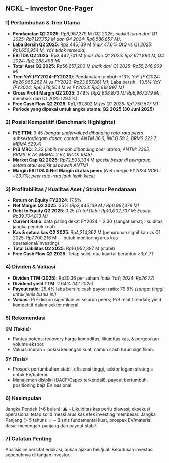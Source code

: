 ## NCKL – Investor One-Pager

### 1) Pertumbuhan & Tren Utama
- **Pendapatan Q2 2025**: Rp6,967,379 M  _(Q2 2025; sedikit turun dari Q1 2025: Rp7,127,752 M dan Q4 2024: Rp6,586,857 M)_.
- **Laba Bersih Q2 2025**: Rp2,445,139 M _(naik 47.6% QtQ vs Q1 2025: Rp1,656,954 M; YoY tidak tersedia)_
- **EBITDA Q2 2025**: Rp3,442,701 M _(naik dari Q1 2025: Rp2,671,890 M, Q4 2024: Rp2,268,499 M)_
- **Total Aset Q2 2025**: Rp56,657,200 M _(naik dari Q1 2025: Rp55,246,909 M)_
- **Tren YoY (FY2024–FY2023)**: Pendapatan tumbuh +13% YoY _(FY2024: Rp26,965,262 M vs FY2023: Rp23,857,861 M)_; Laba bersih +13.5% YoY _(FY2024: Rp6,379,504 M vs FY2023: Rp5,618,997 M)_
- **Gross Profit Margin Q2 2025**: 37.9% _(Rp2,638,873 M/ Rp6,967,379 M)_, membaik dari Q1 2025 (29.5%).
- **Free Cash Flow Q2 2025**: Rp1,767,802 M _(vs Q1 2025: Rp1,750,577 M)_
- **Periode yang dipakai untuk angka utama: Q2 2025 (30 Juni 2025)**

### 2) Posisi Kompetitif (Benchmark Highlights)
- **P/E TTM**: 9.45 _(sangat undervalued dibanding rata-rata peers subsektor/logam dasar; contoh: ANTM 36.6, INCO 59.2, BRMS 222.7, MBMA 529.4)_
- **P/B MRQ**: 2.22 _(lebih rendah dibanding peer utama; ANTM: 2365, BRMS: 6.78, MBMA: 2.67, INCO: 1045)_
- **Market Cap Q2 2025**: Rp72,503,334 M _(posisi besar di peergroup, setara atau sedikit di bawah ANTM)_
- **Margin EBITDA & Net Margin di atas peers** _(Net margin FY2024 NCKL: ~23.7%; peer rata-rata jauh lebih kecil)_

### 3) Profitabilitas / Kualitas Aset / Struktur Pendanaan
- **Return on Equity FY2024**: 17.5%
- **Net Margin Q2 2025**: 35% _(Rp2,445,139 M / Rp6,967,379 M)_
- **Debt to Equity Q2 2025**: 0.25 _(Total Debt: Rp10,002,707 M; Equity: Rp39,704,813 M)_
- **Current Ratio**: data paling dekat FY2024 = 2.30 (sangat sehat; likuiditas jangka pendek kuat)
- **Kas & setara kas Q2 2025**: Rp4,314,362 M (penurunan signifikan vs Q1 2025: Rp7,700,216 M — butuh monitoring arus kas operasional/investing)
- **Total Liabilitas Q2 2025**: Rp16,952,387 M (stabil)
- **Free Cash Flow Q2 2025**: Tetap solid, dua kuartal beruntun >Rp1,7T

### 4) Dividen & Valuasi
- **Dividen TTM (2025)**: Rp30.36 per saham _(naik YoY; 2024: Rp26.72)_
- **Dividend yield TTM**: 2.64% _(Q2 2025)_
- **Payout ratio**: 25.4% laba bersih; cash payout ratio: 79.8% _(sangat tinggi untuk jenis bisnis ini)_
- **Valuasi**: P/E diskon signifikan vs seluruh peers; P/B relatif rendah; yield kompetitif dalam sektor mineral.

### 5) Rekomendasi
**6M (Taktis):**
- Pantau potensi recovery harga komoditas, likuiditas kas, & pergerakan volume ekspor.
- Valuasi murah + posisi keuangan kuat, namun cash turun signifikan.

**5Y (Tesis):**
- Prospek pertumbuhan stabil, efisiensi tinggi, sektor logam strategis untuk EV/baterai.
- Manajemen disiplin (DACF/Capex terkendali), payout bertumbuh, positioning baja EV nasional.

### 6) Kesimpulan
Jangka Pendek (≤6 bulan): ⚠️ – Likuiditas kas perlu diawasi; eksekusi operasional tetap solid meski arus kas efek investing membesar.
Jangka Panjang (> 5 tahun): ✅ – Bisnis fundamental kuat, prospek EV/material dasar menengah-panjang dan payout stabil.

### 7) Catatan Penting
Analisis ini bersifat edukasi, bukan ajakan beli/jual. Keputusan investasi sepenuhnya di tangan investor.